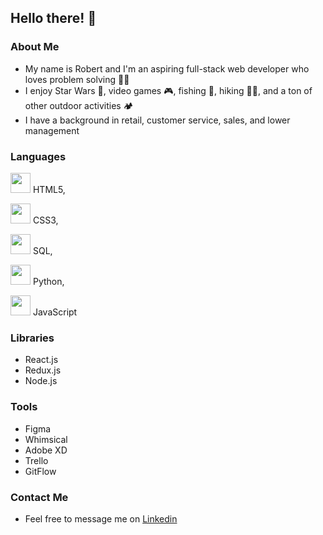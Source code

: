 ## Hello there! 👋
### About Me
- My name is Robert and I'm an aspiring full-stack web developer who loves problem solving 👨‍💻
- I enjoy Star Wars 🤺, video games 🎮, fishing 🎣, hiking 🚶‍♂️, and a ton of other outdoor activities 🏕️
- I have a background in retail, customer service, sales, and lower management
### Languages
<img height="32" width="32" src="https://img-premium.flaticon.com/png/512/2305/2305876.png?token=exp=1621285019~hmac=368621aa61cd7f9b187df6cb6bb2c681" /> HTML5,

<img height="32" width="32" src="https://img-premium.flaticon.com/png/512/2305/2305853.png?token=exp=1621285049~hmac=020d5b043e30a913dd85d1981afa8c6b" /> CSS3,

<img height="32" width="32" src="https://img-premium.flaticon.com/png/512/2305/2305934.png?token=exp=1621284942~hmac=fd98b13b101d65dd6012aca83731c86b" /> SQL, 

<img height="32" width="32" src="https://img-premium.flaticon.com/png/512/2535/2535543.png?token=exp=1621284869~hmac=9acfe2574a3e99aa6572f0b1871520be" /> Python, 

<img height="32" width="32" src="https://img-premium.flaticon.com/png/512/136/136530.png?token=exp=1621284803~hmac=591a89d1176d50469b68158591452b97" /> JavaScript

### Libraries
- React.js
- Redux.js 
- Node.js
### Tools
- Figma
- Whimsical
- Adobe XD
- Trello
- GitFlow
### Contact Me
- Feel free to message me on [Linkedin](https://www.linkedin.com/in/robert-petersen808/)

<!--
**robert-petersen/robert-petersen** is a ✨ _special_ ✨ repository because its `README.md` (this file) appears on your GitHub profile.

Here are some ideas to get you started:

- 🔭 I’m currently working on ...
- 🌱 I’m currently learning ...
- 👯 I’m looking to collaborate on ...
- 🤔 I’m looking for help with ...
- 💬 Ask me about ...
- 📫 How to reach me: ...
- 😄 Pronouns: ...
- ⚡ Fun fact: ...
-->
